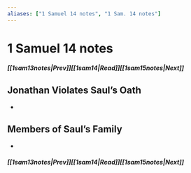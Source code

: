 ```yaml
---
aliases: ["1 Samuel 14 notes", "1 Sam. 14 notes"]
---
```

# 1 Samuel 14 notes
##### <span class=arrow-left></span>[[1sam13notes|Prev]]<span class=navigation-separator></span>[[1sam14|Read]]<span class=navigation-separator></span>[[1sam15notes|Next]]<span class=arrow-right></span>
## Jonathan Violates Saul’s Oath
- 
## Members of Saul’s Family
- 
##### <span class=arrow-left></span>[[1sam13notes|Prev]]<span class=navigation-separator></span>[[1sam14|Read]]<span class=navigation-separator></span>[[1sam15notes|Next]]<span class=arrow-right></span>